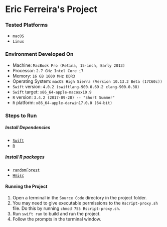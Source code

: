 # Eric Ferreira's Project

### Tested Platforms

* `macOS`
* `Linux`

### Environment Developed On

* Machine: `MacBook Pro (Retina, 15-inch, Early 2013)`
* Processor: `2.7 GHz Intel Core i7`
* Memory: `16 GB 1600 MHz DDR3`
* Operating System: `macOS High Sierra (Version 10.13.2 Beta (17C60c))`
* `Swift` version: `4.0.2 (swiftlang-900.0.69.2 clang-900.0.38)`
* `Swift` target: `x86_64-apple-macosx10.9`
* `R` version: `3.4.2 (2017-09-28) -- "Short Summer"`
* `R` platform: `x86_64-apple-darwin17.0.0 (64-bit)`

### Steps to Run

##### Install Dependencies

* [`Swift`](https://swift.org)
* [`R`](https://www.r-project.org)

##### Install R packages

* [`randomForest`](https://cran.r-project.org/web/packages/randomForest/)
* [`Hmisc`](https://cran.r-project.org/web/packages/Hmisc/)

#### Running the Project

1. Open a terminal in the `Source Code` directory in the project folder.
1. You may need to give executable permissions to the `Rscript-proxy.sh` file. Do this by running `chmod 755 Rscript-proxy.sh`.
1. Run `swift run` to build and run the project.
1. Follow the prompts in the terminal window.
